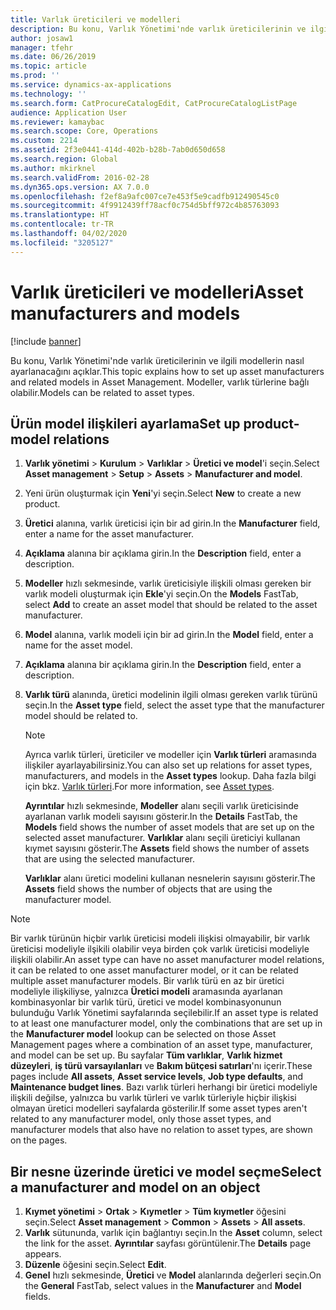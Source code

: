 ```yaml
---
title: Varlık üreticileri ve modelleri
description: Bu konu, Varlık Yönetimi'nde varlık üreticilerinin ve ilgili modellerin nasıl ayarlanacağını açıklar.
author: josaw1
manager: tfehr
ms.date: 06/26/2019
ms.topic: article
ms.prod: ''
ms.service: dynamics-ax-applications
ms.technology: ''
ms.search.form: CatProcureCatalogEdit, CatProcureCatalogListPage
audience: Application User
ms.reviewer: kamaybac
ms.search.scope: Core, Operations
ms.custom: 2214
ms.assetid: 2f3e0441-414d-402b-b28b-7ab0d650d658
ms.search.region: Global
ms.author: mkirknel
ms.search.validFrom: 2016-02-28
ms.dyn365.ops.version: AX 7.0.0
ms.openlocfilehash: f2ef8a9afc007ce7e453f5e9cadfb912490545c0
ms.sourcegitcommit: 4f9912439ff78acf0c754d5bff972c4b85763093
ms.translationtype: HT
ms.contentlocale: tr-TR
ms.lasthandoff: 04/02/2020
ms.locfileid: "3205127"
---
```

# <a name="asset-manufacturers-and-models"></a><span data-ttu-id="9a93f-103">Varlık üreticileri ve modelleri</span><span class="sxs-lookup"><span data-stu-id="9a93f-103">Asset manufacturers and models</span></span>

[!include [banner](../../includes/banner.md)]

 

<span data-ttu-id="9a93f-104">Bu konu, Varlık Yönetimi'nde varlık üreticilerinin ve ilgili modellerin nasıl ayarlanacağını açıklar.</span><span class="sxs-lookup"><span data-stu-id="9a93f-104">This topic explains how to set up asset manufacturers and related models in Asset Management.</span></span> <span data-ttu-id="9a93f-105">Modeller, varlık türlerine bağlı olabilir.</span><span class="sxs-lookup"><span data-stu-id="9a93f-105">Models can be related to asset types.</span></span>

## <a name="set-up-product-model-relations"></a><span data-ttu-id="9a93f-106">Ürün model ilişkileri ayarlama</span><span class="sxs-lookup"><span data-stu-id="9a93f-106">Set up product-model relations</span></span>

1. <span data-ttu-id="9a93f-107">**Varlık yönetimi** \> **Kurulum** \> **Varlıklar** \> **Üretici ve model**'i seçin.</span><span class="sxs-lookup"><span data-stu-id="9a93f-107">Select **Asset management** \> **Setup** \> **Assets** \> **Manufacturer and model**.</span></span>
2. <span data-ttu-id="9a93f-108">Yeni ürün oluşturmak için **Yeni**'yi seçin.</span><span class="sxs-lookup"><span data-stu-id="9a93f-108">Select **New** to create a new product.</span></span>
3. <span data-ttu-id="9a93f-109">**Üretici** alanına, varlık üreticisi için bir ad girin.</span><span class="sxs-lookup"><span data-stu-id="9a93f-109">In the **Manufacturer** field, enter a name for the asset manufacturer.</span></span>
4. <span data-ttu-id="9a93f-110">**Açıklama** alanına bir açıklama girin.</span><span class="sxs-lookup"><span data-stu-id="9a93f-110">In the **Description** field, enter a description.</span></span>
5. <span data-ttu-id="9a93f-111">**Modeller** hızlı sekmesinde, varlık üreticisiyle ilişkili olması gereken bir varlık modeli oluşturmak için **Ekle**'yi seçin.</span><span class="sxs-lookup"><span data-stu-id="9a93f-111">On the **Models** FastTab, select **Add** to create an asset model that should be related to the asset manufacturer.</span></span>
6. <span data-ttu-id="9a93f-112">**Model** alanına, varlık modeli için bir ad girin.</span><span class="sxs-lookup"><span data-stu-id="9a93f-112">In the **Model** field, enter a name for the asset model.</span></span>
7. <span data-ttu-id="9a93f-113">**Açıklama** alanına bir açıklama girin.</span><span class="sxs-lookup"><span data-stu-id="9a93f-113">In the **Description** field, enter a description.</span></span>
8. <span data-ttu-id="9a93f-114">**Varlık türü** alanında, üretici modelinin ilgili olması gereken varlık türünü seçin.</span><span class="sxs-lookup"><span data-stu-id="9a93f-114">In the **Asset type** field, select the asset type that the manufacturer model should be related to.</span></span>

    > [!NOTE]
    > <span data-ttu-id="9a93f-115">Ayrıca varlık türleri, üreticiler ve modeller için **Varlık türleri** aramasında ilişkiler ayarlayabilirsiniz.</span><span class="sxs-lookup"><span data-stu-id="9a93f-115">You can also set up relations for asset types, manufacturers, and models in the **Asset types** lookup.</span></span> <span data-ttu-id="9a93f-116">Daha fazla bilgi için bkz. [Varlık türleri](../setup-for-objects/object-types.md).</span><span class="sxs-lookup"><span data-stu-id="9a93f-116">For more information, see [Asset types](../setup-for-objects/object-types.md).</span></span>

    <span data-ttu-id="9a93f-117">**Ayrıntılar** hızlı sekmesinde, **Modeller** alanı seçili varlık üreticisinde ayarlanan varlık modeli sayısını gösterir.</span><span class="sxs-lookup"><span data-stu-id="9a93f-117">In the **Details** FastTab, the **Models** field shows the number of asset models that are set up on the selected asset manufacturer.</span></span> <span data-ttu-id="9a93f-118">**Varlıklar** alanı seçili üreticiyi kullanan kıymet sayısını gösterir.</span><span class="sxs-lookup"><span data-stu-id="9a93f-118">The **Assets** field shows the number of assets that are using the selected manufacturer.</span></span>
    
    <span data-ttu-id="9a93f-119">**Varlıklar** alanı üretici modelini kullanan nesnelerin sayısını gösterir.</span><span class="sxs-lookup"><span data-stu-id="9a93f-119">The **Assets** field shows the number of objects that are using the manufacturer model.</span></span>

> [!NOTE]
> <span data-ttu-id="9a93f-120">Bir varlık türünün hiçbir varlık üreticisi modeli ilişkisi olmayabilir, bir varlık üreticisi modeliyle ilşikili olabilir veya birden çok varlık üreticisi modeliyle ilişkili olabilir.</span><span class="sxs-lookup"><span data-stu-id="9a93f-120">An asset type can have no asset manufacturer model relations, it can be related to one asset manufacturer model, or it can be related multiple asset manufacturer models.</span></span> <span data-ttu-id="9a93f-121">Bir varlık türü en az bir üretici modeliyle ilişkiliyse, yalnızca **Üretici modeli** aramasında ayarlanan kombinasyonlar bir varlık türü, üretici ve model kombinasyonunun bulunduğu Varlık Yönetimi sayfalarında seçilebilir.</span><span class="sxs-lookup"><span data-stu-id="9a93f-121">If an asset type is related to at least one manufacturer model, only the combinations that are set up in the **Manufacturer model** lookup can be selected on those Asset Management pages where a combination of an asset type, manufacturer, and model can be set up.</span></span> <span data-ttu-id="9a93f-122">Bu sayfalar **Tüm varlıklar**, **Varlık hizmet düzeyleri**, **iş türü varsayılanları** ve **Bakım bütçesi satırları**'nı içerir.</span><span class="sxs-lookup"><span data-stu-id="9a93f-122">These pages include **All assets**, **Asset service levels**, **Job type defaults**, and **Maintenance budget lines**.</span></span> <span data-ttu-id="9a93f-123">Bazı varlık türleri herhangi bir üretici modeliyle ilişkili değilse, yalnızca bu varlık türleri ve varlık türleriyle hiçbir ilişkisi olmayan üretici modelleri sayfalarda gösterilir.</span><span class="sxs-lookup"><span data-stu-id="9a93f-123">If some asset types aren't related to any manufacturer model, only those asset types, and manufacturer models that also have no relation to asset types, are shown on the pages.</span></span>

## <a name="select-a-manufacturer-and-model-on-an-object"></a><span data-ttu-id="9a93f-124">Bir nesne üzerinde üretici ve model seçme</span><span class="sxs-lookup"><span data-stu-id="9a93f-124">Select a manufacturer and model on an object</span></span>

1. <span data-ttu-id="9a93f-125">**Kıymet yönetimi** \> **Ortak** \> **Kıymetler** \> **Tüm kıymetler** öğesini seçin.</span><span class="sxs-lookup"><span data-stu-id="9a93f-125">Select **Asset management** \> **Common** \> **Assets** \> **All assets**.</span></span>
2. <span data-ttu-id="9a93f-126">**Varlık** sütununda, varlık için bağlantıyı seçin.</span><span class="sxs-lookup"><span data-stu-id="9a93f-126">In the **Asset** column, select the link for the asset.</span></span> <span data-ttu-id="9a93f-127">**Ayrıntılar** sayfası görüntülenir.</span><span class="sxs-lookup"><span data-stu-id="9a93f-127">The **Details** page appears.</span></span>
3. <span data-ttu-id="9a93f-128">**Düzenle** öğesini seçin.</span><span class="sxs-lookup"><span data-stu-id="9a93f-128">Select **Edit**.</span></span>
4. <span data-ttu-id="9a93f-129">**Genel** hızlı sekmesinde, **Üretici** ve **Model** alanlarında değerleri seçin.</span><span class="sxs-lookup"><span data-stu-id="9a93f-129">On the **General** FastTab, select values in the **Manufacturer** and **Model** fields.</span></span>
